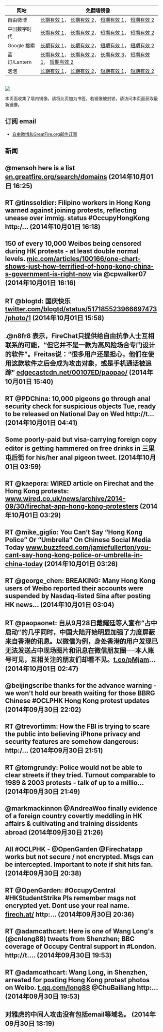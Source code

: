 <table>
    <thead>
        <tr>
            <th>网站</th>
            <th>免翻墙镜像</th>
        </tr>
    </thead>
    <tbody>    
        <tr>
            <td>自由微博</td>
            <td>            
                <a href="https://edgecastcdn.net/00107ED/freeweibo/" target="_BLANK">长期有效 1</a>，            
                <a href="https://objects.dreamhost.com/freeweibo/index.html" target="_BLANK">长期有效 2</a>，            
                <a href="https://fw3.azurewebsites.net" target="_BLANK">短期有效 1</a>，            
                <a href="https://d1stdkq55ggsv7.cloudfront.net" target="_BLANK">短期有效 2</a>
            </td>
        </tr>    
        <tr>
            <td>中国数字时代</td>
            <td>            
                <a href="https://a248.e.akamai.net/f/1/1/1/dci.download.akamai.com/35985/159415/1/c/" target="_BLANK">长期有效 1</a>，            
                <a href="https://objects.dreamhost.com/cdt/index.html" target="_BLANK">长期有效 2</a>，            
                <a href="https://1ff2d.azurewebsites.net" target="_BLANK">短期有效 1</a>，            
                <a href="https://d29jekp4emy41a.cloudfront.net" target="_BLANK">短期有效 2</a>
            </td>
        </tr>    
        <tr>
            <td>Google 搜索</td>
            <td>            
                <a href="https://edgecastcdn.net/00107ED/g/" target="_BLANK">长期有效 1</a>，            
                <a href="https://objects.dreamhost.com/goo/index.html" target="_BLANK">长期有效 2</a>，            
                <a href="https://google1.azurewebsites.net" target="_BLANK">短期有效 1</a>，            
                <a href="https://d3vv89cvqbrqlq.cloudfront.net" target="_BLANK">短期有效 2</a>
            </td>
        </tr>    
        <tr>
            <td>蓝灯/Lantern</td>
            <td>            
                <a href="https://edgecastcdn.net/00107ED/lantern/" target="_BLANK">长期有效 1</a>，            
                <a href="https://a248.e.akamai.net/f/1/1/1/dci.download.akamai.com/35985/159415/1/l/" target="_BLANK">长期有效 2</a>，            
                <a href="https://objects.dreamhost.com/lantern/index.html" target="_BLANK">长期有效 3</a>，            
                <a href="https://c7511.azurewebsites.net" target="_BLANK">短期有效 1</a>，            
                <a href="https://dx1djqjpnvurw.cloudfront.net" target="_BLANK">短期有效 2</a>
            </td>
        </tr>    
        <tr>
            <td>泡泡</td>
            <td>            
                <a href="https://edgecastcdn.net/00107ED/paopao/" target="_BLANK">长期有效 1</a>，            
                <a href="https://objects.dreamhost.com/paopao/index.html" target="_BLANK">长期有效 2</a>，            
                <a href="https://paopao2.azurewebsites.net" target="_BLANK">短期有效 1</a>，            
                <a href="https://d19ysv8o6fv16v.cloudfront.net" target="_BLANK">短期有效 2</a>
            </td>
        </tr>
    </tbody>
</table>
<br/>
<img src="https://raw.githubusercontent.com/greatfire/z/master/logos.gif" />

本页面收集了墙内镜像。请将此页加为书签。若镜像被封锁，请访问本页面获取最新镜像。

## 订阅 email
* <a href="https://b.us7.list-manage.com/subscribe?u=854fca58782082e0cbdf204a0&id=c78949b93c">自由微博和GreatFire.org邮件订阅</a>
    
## 新闻
@mensoh here is a list <a href="https://en.greatfire.org/search/domains" target="_BLANK">en.greatfire.org/search/domains</a> (2014年10月01日 16:25)
 ---
RT @tinssoldier: Filipino workers in Hong Kong warned against joining protests, reflecting unease over immig. status #OccupyHongKong http:/… (2014年10月01日 16:18)
 ---
150 of every 10,000 Weibos being censored during HK protests - at least double normal levels.  <a href="http://mic.com/articles/100166/one-chart-shows-just-how-terrified-of-hong-kong-china-s-government-is-right-now" target="_BLANK">mic.com/articles/100166/one-chart-shows-just-how-terrified-of-hong-kong-china-s-government-is-right-now</a> via @cpwalker07 (2014年10月01日 16:16)
 ---
RT @blogtd: 国庆快乐 <a href="https://twitter.com/blogtd/status/517185523966697473/photo/1" target="_BLANK">twitter.com/blogtd/status/517185523966697473/photo/1</a> (2014年10月01日 15:58)
 ---
.@n8fr8 表示，FireChat只提供给自由抗争人士互相联系的可能，“但它并不是一款为高风险场合专门设计的软件”。Freitas说：“很多用户还是担心，他们在使用这款软件之后会成为攻击对象，或是手机通话被追踪” <a href="https://edgecastcdn.net/00107ED/paopao/?u=/article/194" target="_BLANK">edgecastcdn.net/00107ED/paopao/</a> (2014年10月01日 15:40)
 ---
RT @PDChina: 10,000 pigeons go through anal security check for suspicious objects Tue, ready to be released on National Day on Wed http://t… (2014年10月01日 04:41)
 ---
Some poorly-paid but visa-carrying foreign copy editor is getting hammered on free drinks in 三里屯后街 for his/her anal pigeon tweet. (2014年10月01日 03:59)
 ---
RT @kaepora: WIRED article on Firechat and the Hong Kong protests: <a href="http://www.wired.co.uk/news/archive/2014-09/30/firechat-app-hong-kong-protesters" target="_BLANK">www.wired.co.uk/news/archive/2014-09/30/firechat-app-hong-kong-protesters</a> (2014年10月01日 03:29)
 ---
RT @mike_giglio: You Can’t Say “Hong Kong Police” Or “Umbrella” On Chinese Social Media Today <a href="http://www.buzzfeed.com/jamiefullerton/you-cant-say-hong-kong-police-or-umbrella-in-china-today?utm_term=3rl4ezk" target="_BLANK">www.buzzfeed.com/jamiefullerton/you-cant-say-hong-kong-police-or-umbrella-in-china-today</a> (2014年10月01日 03:26)
 ---
RT @george_chen: BREAKING: Many Hong Kong users of Weibo reported their accounts were suspended by Nasdaq-listed Sina after posting HK news… (2014年10月01日 03:04)
 ---
RT @paopaonet: 自从9月28日戴耀廷等人宣布“占中启动”的几乎同时，中国大陆开始明显加强了力度屏蔽来自香港的讯息。以微信为例，身处香港的用户发现已无法发送占中现场图片和讯息在微信朋友圈──本人账号可见，互相关注的朋友们却看不见。<a href="https://t.co/pMjam" target="_BLANK">t.co/pMjam</a>… (2014年10月01日 02:47)
 ---
@beijingscribe thanks for the advance warning - we won't hold our breath waiting for those BBRG Chinese #OCLPHK Hong Kong protest updates (2014年09月30日 22:02)
 ---
RT @trevortimm: How the FBI is trying to scare the public into believing iPhone privacy and security features are somehow dangerous: http:/… (2014年09月30日 21:51)
 ---
RT @tomgrundy: Police would not be able to clear streets if they tried. Turnout comparable to 1989 &amp; 2003 protests - talk of up to a millio… (2014年09月30日 21:49)
 ---
@markmackinnon @AndreaWoo finally evidence of a foreign country covertly meddling in HK affairs &amp; cultivating and training dissidents abroad (2014年09月30日 21:26)
 ---
All #OCLPHK - @OpenGarden @Firechatapp works but not secure / not encrypted. Msgs can be intercepted. Important to note if shit hits fan. (2014年09月30日 20:38)
 ---
RT @OpenGarden: #OccupyCentral #HKStudentStrike 
Pls remember msgs not encrypted yet. Dont use your real name.
<a href="http://firech.at/" target="_BLANK">firech.at/</a> http:… (2014年09月30日 20:36)
 ---
RT @adamcathcart: Here is one of Wang Long's (@cnlong88) tweets from Shenzhen; BBC coverage of Occupy Central support in #London. http://t.… (2014年09月30日 19:53)
 ---
RT @adamcathcart: Wang Long, in Shenzhen, arrested for posting Hong Kong protest photos on Weibo. <a href="http://t.qq.com/long88" target="_BLANK">t.qq.com/long88</a> @ChuBailiang http:… (2014年09月30日 19:53)
 ---
对雅虎的中间人攻击没有包括email等域名。 (2014年09月30日 18:19)
 ---
